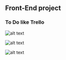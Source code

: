 ## Front-End project
### To Do like Trello

![alt text](https://vk.com/im?sel=c10&z=photo314724750_457242773%2Fmail80226)

![alt text](https://vk.com/im?sel=c10&z=photo314724750_457242774%2Fmail80226)

![alt text](https://vk.com/im?sel=c10&z=photo314724750_457242775%2Fmail80226)
